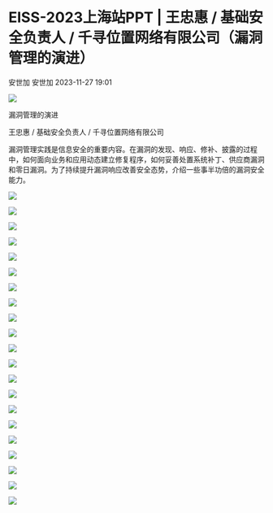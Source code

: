 #  EISS-2023上海站PPT | 王忠惠 / 基础安全负责人 / 千寻位置网络有限公司（漏洞管理的演进）   
安世加  安世加   2023-11-27 19:01  
  
![](https://mmbiz.qpic.cn/sz_mmbiz_jpg/UZ1NGUYLEFhvEzxNQ7iavNVl8iaaquicbU7FEPIZaAHJSicx329mgibAiarRXgYc8cibWtxgxJXtHqvlpuP33btVMiamRQ/640?wx_fmt=jpeg&from=appmsg "")  
  
漏洞管理的演进  
  
王忠惠 / 基础安全负责人 / 千寻位置网络有限公司  
  
漏洞管理实践是信息安全的重要内容。在漏洞的发现、响应、修补、披露的过程中，如何面向业务和应用动态建立修复程序，如何妥善处置系统补丁、供应商漏洞和零日漏洞。为了持续提升漏洞响应改善安全态势，介绍一些事半功倍的漏洞安全能力。  
  
![](https://mmbiz.qpic.cn/sz_mmbiz_jpg/UZ1NGUYLEFhvEzxNQ7iavNVl8iaaquicbU7gSA3q5kyCN70K4CNPABWB2R4bnU9XL2jv6ocibFVBTTsuhDcyicQSx7w/640?wx_fmt=jpeg&from=appmsg "")  
  
![](https://mmbiz.qpic.cn/sz_mmbiz_jpg/UZ1NGUYLEFhvEzxNQ7iavNVl8iaaquicbU7r1SibfoFewcARSfpibziac5lJLZc5miaAY5WWlplvQFmfcW3kBuqGtmiarQ/640?wx_fmt=jpeg&from=appmsg "")  
  
![](https://mmbiz.qpic.cn/sz_mmbiz_jpg/UZ1NGUYLEFhvEzxNQ7iavNVl8iaaquicbU7ibuSvQ0Y5RliahdBsuSXrLmibeztDxIiavYYARQxGHRoA6M8Niaia0oDnjhw/640?wx_fmt=jpeg&from=appmsg "")  
  
![](https://mmbiz.qpic.cn/sz_mmbiz_jpg/UZ1NGUYLEFhvEzxNQ7iavNVl8iaaquicbU7saViciaDdNdn3nrdez89S9MiaDYKwrbztLV6Xe9T8zyVJEL0VdiaTLHUAA/640?wx_fmt=jpeg&from=appmsg "")  
  
![](https://mmbiz.qpic.cn/sz_mmbiz_jpg/UZ1NGUYLEFhvEzxNQ7iavNVl8iaaquicbU7FYF3gWuPC7ppJccNojwq5K9ZmOw0lE32v91kOCKKIts0e2kgrnWHMA/640?wx_fmt=jpeg&from=appmsg "")  
  
![](https://mmbiz.qpic.cn/sz_mmbiz_jpg/UZ1NGUYLEFhvEzxNQ7iavNVl8iaaquicbU77kFkeLb8ibs8XviaiaP7gXuoB6TWohbRkbr7vaF16NnHOkGFes2CWChjw/640?wx_fmt=jpeg&from=appmsg "")  
  
![](https://mmbiz.qpic.cn/sz_mmbiz_jpg/UZ1NGUYLEFhvEzxNQ7iavNVl8iaaquicbU7Z7cic7LbTr1dPpO1SlI0geCuPeicqMkr54C5VaNsjBc7bUTWTSRdNYbA/640?wx_fmt=jpeg&from=appmsg "")  
  
![](https://mmbiz.qpic.cn/sz_mmbiz_jpg/UZ1NGUYLEFhvEzxNQ7iavNVl8iaaquicbU7nNr9xDlbuhzfhVl7SwOLkskeY8matNvX5HO5jWLa4Geu9S13SFjR4g/640?wx_fmt=jpeg&from=appmsg "")  
  
![](https://mmbiz.qpic.cn/sz_mmbiz_jpg/UZ1NGUYLEFhvEzxNQ7iavNVl8iaaquicbU7QpgIOYib3P6L6Ba1iakMNrPIs1MBCjiadL04jibdXr7kiaTWUkkL74nTumA/640?wx_fmt=jpeg&from=appmsg "")  
  
![](https://mmbiz.qpic.cn/sz_mmbiz_jpg/UZ1NGUYLEFhvEzxNQ7iavNVl8iaaquicbU7QnP5v03asBwLzTEEYUTXXia88X9HGiaLaaLS3abZCFOPEfQGRYJEicVxQ/640?wx_fmt=jpeg&from=appmsg "")  
  
![](https://mmbiz.qpic.cn/sz_mmbiz_jpg/UZ1NGUYLEFhvEzxNQ7iavNVl8iaaquicbU7gM43ultxe5xIqAyVuV30Ln0B4LFoPSGWsOQu2263dmWBNGBtPQgxAg/640?wx_fmt=jpeg&from=appmsg "")  
  
![](https://mmbiz.qpic.cn/sz_mmbiz_jpg/UZ1NGUYLEFhvEzxNQ7iavNVl8iaaquicbU7qnJwuvJZSquAlSNmHGreaVRbhZmRbAmWhgvBb6ichibGY0RPriafKe9XA/640?wx_fmt=jpeg&from=appmsg "")  
  
![](https://mmbiz.qpic.cn/sz_mmbiz_jpg/UZ1NGUYLEFhvEzxNQ7iavNVl8iaaquicbU7nRic6v4ic8WCiaubicaWA6jpaJhe3Jjrzj9nicicib7sdH5RwXgsKPxqXuUSg/640?wx_fmt=jpeg&from=appmsg "")  
  
![](https://mmbiz.qpic.cn/sz_mmbiz_jpg/UZ1NGUYLEFhvEzxNQ7iavNVl8iaaquicbU7rHyc0tmRaZsmmTj2uaVicuzRHYcvaxLdMZgmnMvW4W6BzYicOD4nUA7Q/640?wx_fmt=jpeg&from=appmsg "")  
  
![](https://mmbiz.qpic.cn/sz_mmbiz_jpg/UZ1NGUYLEFhvEzxNQ7iavNVl8iaaquicbU7rtsFzxP55o19wCqwmgPxtOOQd4y7J0KvI9HyldHhdwFYVE2d97y2zg/640?wx_fmt=jpeg&from=appmsg "")  
  
![](https://mmbiz.qpic.cn/sz_mmbiz_jpg/UZ1NGUYLEFhvEzxNQ7iavNVl8iaaquicbU7nyqr4AwdiajNRMnT5tuR1RSlxs1UO9BYK24yaEicDudKRE6uX5mWNCsg/640?wx_fmt=jpeg&from=appmsg "")  
  
![](https://mmbiz.qpic.cn/sz_mmbiz_jpg/UZ1NGUYLEFhvEzxNQ7iavNVl8iaaquicbU7oWiabmQLX2KajsNvgkZryfOBwNOjMhvJmq79RWKOQGibTobbbD7Fd4vQ/640?wx_fmt=jpeg&from=appmsg "")  
  
![](https://mmbiz.qpic.cn/sz_mmbiz_jpg/UZ1NGUYLEFhvEzxNQ7iavNVl8iaaquicbU7HnT2P3EnuNTKZwW1CAIWySibN8x4WvkdqwVTt8Nz3h4lKZwxQ2l0QMA/640?wx_fmt=jpeg&from=appmsg "")  
  
![](https://mmbiz.qpic.cn/sz_mmbiz_jpg/UZ1NGUYLEFhvEzxNQ7iavNVl8iaaquicbU72Crh8Izia8SusvIiaj9bxOkoZnChHoiaDsfT3aWJe5yvtDBHmiaerebPLg/640?wx_fmt=jpeg&from=appmsg "")  
  
![](https://mmbiz.qpic.cn/sz_mmbiz_jpg/UZ1NGUYLEFhvEzxNQ7iavNVl8iaaquicbU7aPUOMWjJ2ics9a3r9IpgAWOTfqialP8WFamF9Jfk6vicdWgVVlZYmFsAQ/640?wx_fmt=jpeg&from=appmsg "")  
  
![](https://mmbiz.qpic.cn/sz_mmbiz_jpg/UZ1NGUYLEFhvEzxNQ7iavNVl8iaaquicbU7KWSXqia5fdytZ31cPCGiamXxdu0mxx7sK1sKhLn0WQxbc6s044w0Tdlw/640?wx_fmt=jpeg&from=appmsg "")  
  
